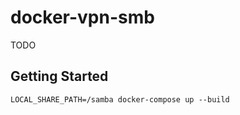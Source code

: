 # docker-vpn-smb

TODO 

## Getting Started

```
LOCAL_SHARE_PATH=/samba docker-compose up --build
```

